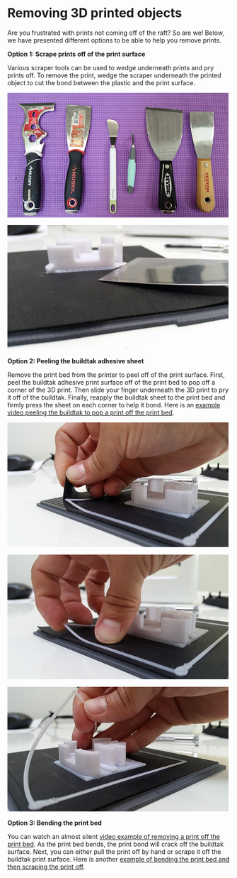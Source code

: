 # Removing 3D printed objects

 Are you frustrated with prints not coming off of the raft? So are we! Below, we have presented different options to be able to help you remove prints.

**Option 1: Scrape prints off of the print surface**

Various scraper tools can be used to wedge underneath prints and pry prints off. To remove the print, wedge the scraper underneath the printed object to cut the bond between the plastic and the print surface. 

![](../../.gitbook/assets/image%20%2812%29.png)

![](../../.gitbook/assets/image%20%289%29.png)

**Option 2: Peeling the buildtak adhesive sheet**

Remove the print bed from the printer to peel off of the print surface. First, peel the buildtak adhesive print surface off of the print bed to pop off a corner of the 3D print. Then slide your finger underneath the 3D print to pry it off of the buildtak. Finally, reapply the buildtak sheet to the print bed and firmly press the sheet on each corner to help it bond. Here is an [example video peeling the buildtak to pop a print off the print bed](https://www.dropbox.com/s/qgfqceirv516acx/11_RemovingPrintsPeelingBuildtak.mp4?dl=0).

![](../../.gitbook/assets/image%20%287%29.png)

  


![](../../.gitbook/assets/image%20%2813%29.png)

  


![](../../.gitbook/assets/image%20%2819%29.png)

**Option 3: Bending the print bed**

You can watch an almost silent [video example of removing a print off the print bed](https://www.dropbox.com/sc/k710cxathkec35x/AAC2hgakie_8Hku5bVa9UDlDa). As the print bed bends, the print bond will crack off the buildtak surface. Next, you can either pull the print off by hand or scrape it off the buildtak print surface. Here is another [example of bending the print bed and then scraping the print off](https://www.dropbox.com/s/uil6jguoj06emuf/12_RemovePrintBendBed.mp4?dl=0). 

